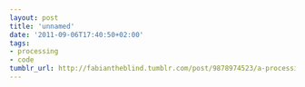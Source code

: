```yaml
---
layout: post
title: 'unnamed'
date: '2011-09-06T17:40:50+02:00'
tags:
- processing
- code
tumblr_url: http://fabiantheblind.tumblr.com/post/9878974523/a-processing-sketch
---
```

